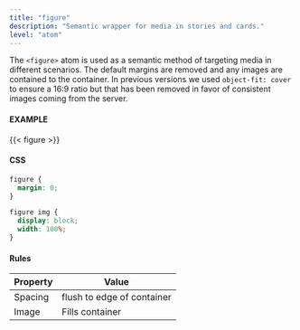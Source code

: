 ```yaml
---
title: "figure"
description: "Semantic wrapper for media in stories and cards."
level: "atom"
---
```


The `<figure>` atom is used as a semantic method of targeting media in different scenarios. The default margins are removed and any images are contained to the container. In previous versions we used `object-fit: cover` to ensure a 16:9 ratio but that has been removed in favor of consistent images coming from the server.

#### EXAMPLE
<div class="example">
  {{< figure >}}
</div>

#### CSS
```css
figure {
  margin: 0;
}

figure img {
  display: block;
  width: 100%;
}
```

#### Rules

Property | Value
--- | ---
Spacing | flush to edge of container
Image | Fills container
